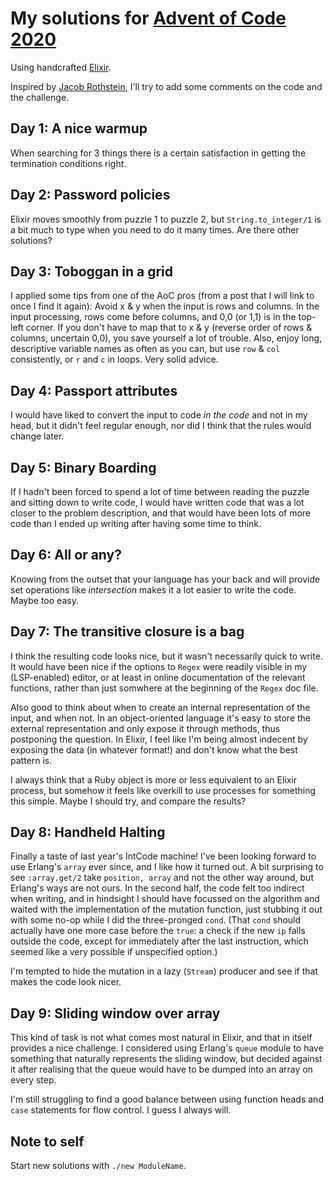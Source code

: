 # My solutions for [Advent of Code 2020](https://adventofcode.com/2020/)

Using handcrafted [Elixir](https://elixir-lang.org/).

Inspired by [Jacob Rothstein](https://github.com/jbr/advent-2020), I'll try to add some comments on the code and
the challenge.

## Day 1: A nice warmup

When searching for 3 things there is a certain satisfaction in getting the termination conditions right.

## Day 2: Password policies

Elixir moves smoothly from puzzle 1 to puzzle 2, but `String.to_integer/1` is a bit much to type when you
need to do it many times.  Are there other solutions?

## Day 3: Toboggan in a grid

I applied some tips from one of the AoC pros (from a post that I will link to once I find it again): Avoid x & y
when the input is rows and columns.  In the input processing, rows come before columns, and 0,0 (or 1,1) is in the
top-left corner.  If you don't have to map that to x & y (reverse order of rows & columns, uncertain 0,0), you save
yourself a lot of trouble.  Also, enjoy long, descriptive variable names as often as you can, but use `row` & `col`
consistently, or `r` and `c` in loops. Very solid advice.

## Day 4: Passport attributes

I would have liked to convert the input to code _in the code_ and not in my head, but it didn't feel regular
enough, nor did I think that the rules would change later.

## Day 5: Binary Boarding

If I hadn't been forced to spend a lot of time between reading the puzzle and sitting down to write code, I would
have written code that was a lot closer to the problem description, and that would have been lots of more code than
I ended up writing after having some time to think.

## Day 6: All or any?

Knowing from the outset that your language has your back and will provide set operations like _intersection_ makes
it a lot easier to write the code.  Maybe too easy.

## Day 7: The transitive closure is a bag

I think the resulting code looks nice, but it wasn't necessarily quick to write.  It would have been nice if the
options to `Regex` were readily visible in my (LSP-enabled) editor, or at least in online documentation of the 
relevant functions, rather than just somwhere at the beginning of the `Regex` doc file.

Also good to think about when to create an internal representation of the input, and when not.  In an
object-oriented language it's easy to store the external representation and only expose it through methods, thus
postponing the question.  In Elixir, I feel like I'm being almost indecent by exposing the data (in whatever
format!) and don't know what the best pattern is.

I always think that a Ruby object is more or less equivalent to an Elixir process, but somehow it feels like
overkill to use processes for something this simple.  Maybe I should try, and compare the results?

## Day 8: Handheld Halting

Finally a taste of last year's IntCode machine!  I've been looking forward to use Erlang's `array` ever since, and
I like how it turned out. A bit surprising to see `:array.get/2` take `position, array` and not the other way
around, but Erlang's ways are not ours. In the second half, the code felt too indirect when writing, and in
hindsight I should have focussed on the algorithm and waited with the implementation of the mutation function, just
stubbing it out with some no-op while I did the three-pronged `cond`.  (That `cond` should actually have one more
case before the `true`: a check if the new `ip` falls outside the code, except for immediately after the last
instruction, which seemed like a very possible if unspecified option.)

I'm tempted to hide the mutation in a lazy (`Stream`) producer and see if that makes the code look nicer.

## Day 9: Sliding window over array

This kind of task is not what comes most natural in Elixir, and that in itself provides a nice challenge.  I
considered using Erlang's `queue` module to have something that naturally represents the sliding window, but
decided against it after realising that the queue would have to be dumped into an array on every step.

I'm still struggling to find a good balance between using function heads and `case` statements for flow control.
I guess I always will.

## Note to self

Start new solutions with `./new ModuleName`.
